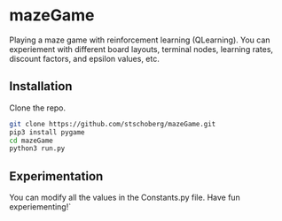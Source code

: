 # mazeGame
Playing a maze game with reinforcement learning (QLearning). You can experiement with different board layouts, terminal nodes, learning rates, discount factors, and epsilon values, etc. 

## Installation

Clone the repo.

```bash
git clone https://github.com/stschoberg/mazeGame.git
pip3 install pygame
cd mazeGame
python3 run.py
```

## Experimentation
You can modify all the values in the Constants.py file.
Have fun experiementing!`
